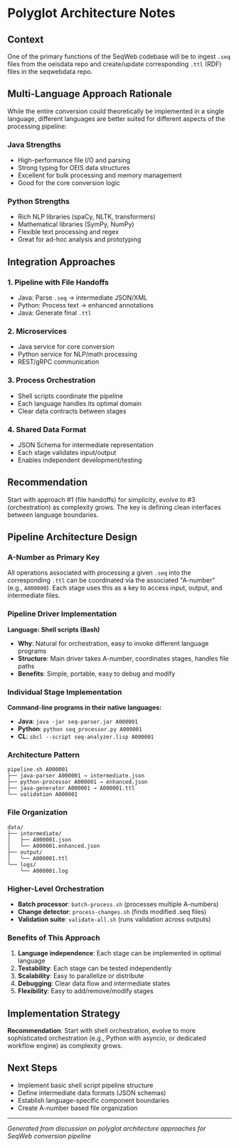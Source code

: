 # Polyglot Architecture Notes

## Context

One of the primary functions of the SeqWeb codebase will be to ingest `.seq` files from the oeisdata repo and create/update corresponding `.ttl` (RDF) files in the seqwebdata repo.

## Multi-Language Approach Rationale

While the entire conversion could theoretically be implemented in a single language, different languages are better suited for different aspects of the processing pipeline:

### Java Strengths
- High-performance file I/O and parsing
- Strong typing for OEIS data structures  
- Excellent for bulk processing and memory management
- Good for the core conversion logic

### Python Strengths
- Rich NLP libraries (spaCy, NLTK, transformers)
- Mathematical libraries (SymPy, NumPy)
- Flexible text processing and regex
- Great for ad-hoc analysis and prototyping

## Integration Approaches

### 1. Pipeline with File Handoffs
- Java: Parse `.seq` → intermediate JSON/XML
- Python: Process text → enhanced annotations
- Java: Generate final `.ttl`

### 2. Microservices
- Java service for core conversion
- Python service for NLP/math processing
- REST/gRPC communication

### 3. Process Orchestration
- Shell scripts coordinate the pipeline
- Each language handles its optimal domain
- Clear data contracts between stages

### 4. Shared Data Format
- JSON Schema for intermediate representation
- Each stage validates input/output
- Enables independent development/testing

## Recommendation

Start with approach #1 (file handoffs) for simplicity, evolve to #3 (orchestration) as complexity grows. The key is defining clean interfaces between language boundaries.

## Pipeline Architecture Design

### A-Number as Primary Key
All operations associated with processing a given `.seq` into the corresponding `.ttl` can be coordinated via the associated "A-number" (e.g., `A000000`). Each stage uses this as a key to access input, output, and intermediate files.

### Pipeline Driver Implementation

**Language: Shell scripts (Bash)**
- **Why**: Natural for orchestration, easy to invoke different language programs
- **Structure**: Main driver takes A-number, coordinates stages, handles file paths
- **Benefits**: Simple, portable, easy to debug and modify

### Individual Stage Implementation

**Command-line programs in their native languages:**
- **Java**: `java -jar seq-parser.jar A000001`
- **Python**: `python seq_processor.py A000001`
- **CL**: `sbcl --script seq-analyzer.lisp A000001`

### Architecture Pattern

```
pipeline.sh A000001
├── java-parser A000001 → intermediate.json
├── python-processor A000001 → enhanced.json  
├── java-generator A000001 → A000001.ttl
└── validation A000001
```

### File Organization

```
data/
├── intermediate/
│   ├── A000001.json
│   └── A000001.enhanced.json
├── output/
│   └── A000001.ttl
└── logs/
    └── A000001.log
```

### Higher-Level Orchestration

- **Batch processor**: `batch-process.sh` (processes multiple A-numbers)
- **Change detector**: `process-changes.sh` (finds modified .seq files)
- **Validation suite**: `validate-all.sh` (runs validation across outputs)

### Benefits of This Approach

1. **Language independence**: Each stage can be implemented in optimal language
2. **Testability**: Each stage can be tested independently
3. **Scalability**: Easy to parallelize or distribute
4. **Debugging**: Clear data flow and intermediate states
5. **Flexibility**: Easy to add/remove/modify stages

## Implementation Strategy

**Recommendation**: Start with shell orchestration, evolve to more sophisticated orchestration (e.g., Python with asyncio, or dedicated workflow engine) as complexity grows.

## Next Steps

- Implement basic shell script pipeline structure
- Define intermediate data formats (JSON schemas)
- Establish language-specific component boundaries
- Create A-number based file organization

---

*Generated from discussion on polyglot architecture approaches for SeqWeb conversion pipeline* 